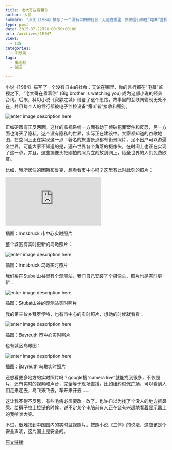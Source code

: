 ```yaml
---
title: 老大哥在看着你
author: 大鹏
summary: "小说《1984》描写了一个没有自由的社会：无论在哪里，你的言行都在“电幕”监视之下。“老大哥在看着你” (Big brother is watching you) 成为这部小说的经典台词。后来，科幻小说《寂静之城》借鉴了这个思路，故事里的互联网管制无处不在，并且每个人的言行都被电子监控设备“旁听者”接收和甄别。"
type: post
date: 2015-07-22T16:00:50+00:00
url: /archives/18047
views:
  - 135
categories:
  - 未分类
tags:
  - 奥地利
  - 德国

---
```

小说《1984》描写了一个没有自由的社会：无论在哪里，你的言行都在“电幕”监视之下。“老大哥在看着你” (Big brother is watching you) 成为这部小说的经典台词。后来，科幻小说《寂静之城》借鉴了这个思路，故事里的互联网管制无处不在，并且每个人的言行都被电子监控设备“旁听者”接收和甄别。

![enter image description here][1]

正如硬币有正反两面，这样的监视系统一方面有助于侦破犯罪案件和反恐，另一方面也消灭了隐私。这个没有隐私的世界，实际正在建设中。大家都知道的谷歌地图，在空间上正在实现这一点：著名的旅游景点都有街景照片，足不出户可以游遍全世界。可能大家不知道的是，遍布世界各个角落的摄像头，在时间上也正在实现了这一点。并且，这些摄像头把刚拍的照片立刻放到网上，给全世界的人们免费欣赏。

比如，我所居住的因斯布鲁克，想看看市中心吗？这里有此时此刻的照片：

![enter image description here][2]

插图：Innsbruck 市中心实时照片

整个城区有实时更新的鸟瞰照片：

![enter image description here][3]

插图：Innsbruck 鸟瞰实时照片

我们系在Stubai山谷里有个观测站，我们自己安装了个摄像头，照片也是实时更新：

![enter image description here][4]

插图：Stubai山谷的观测站实时照片

我的第三故乡拜罗伊特，也有市中心的实时照片，想她的时候就看看：

![enter image description here][5]

插图：Bayreuth 市中心实时照片

也有城区鸟瞰图：

![enter image description here][6]

插图：Bayreuth 鸟瞰实时照片

还想看更多地方的实时照片吗？google搜“camera live”就能找到很多，不仅照片，还有实时的视频和声音，完全等于现场直播，比如纽约[时代广场][7]，可以看到人们走来走去，鸟飞来飞去，车开来开去……

这让我不得不反思，有些毛病必须要改一改了。也许自以为找了个没人的地方抠鼻屎、给裤子拉上拉链的时候，说不定某个电脑前有人正在饶有兴趣地看着显示器上的我哈哈大笑。

不过，很难找到中国国内的实时监视照片。按照小说《三体》的说法，这应该是个安全声明，这片国土是安全的。

 [1]: http://bukge.com/img/android-web.png
 [2]: http://live.tyrol.at/tyrolcams/innsbruck/ibk2/ibk2.php
 [3]: https://apps.tirol.gv.at/luft/nordkette.jpg
 [4]: http://www.biomet.co.at/webcam/Neustift.jpg
 [5]: http://www.tmt-teleservice.de/webcam/bayreuth.jpg
 [6]: http://www.festspiele.de/cam/festcam.jpg
 [7]: http://www.earthcam.com/usa/newyork/timessquare/?cam=tsstreet

[原文链接](http://dapengde.com/archives/18047)

